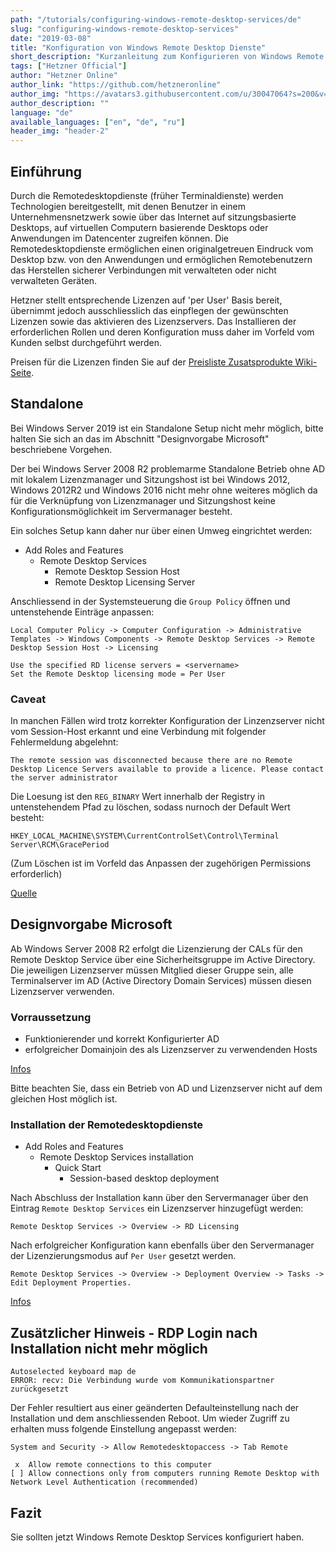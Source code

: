 ```yaml
---
path: "/tutorials/configuring-windows-remote-desktop-services/de"
slug: "configuring-windows-remote-desktop-services"
date: "2019-03-08"
title: "Konfiguration von Windows Remote Desktop Dienste"
short_description: "Kurzanleitung zum Konfigurieren von Windows Remote Desktop Dienste."
tags: ["Hetzner Official"]
author: "Hetzner Online"
author_link: "https://github.com/hetzneronline"
author_img: "https://avatars3.githubusercontent.com/u/30047064?s=200&v=4"
author_description: ""
language: "de"
available_languages: ["en", "de", "ru"]
header_img: "header-2"
---
```


## Einführung

Durch die Remotedesktopdienste (früher Terminaldienste) werden Technologien bereitgestellt, mit denen Benutzer in einem Unternehmensnetzwerk sowie über das Internet auf sitzungsbasierte Desktops, auf virtuellen Computern basierende Desktops oder Anwendungen im Datencenter zugreifen können. Die Remotedesktopdienste ermöglichen einen originalgetreuen Eindruck vom Desktop bzw. von den Anwendungen und ermöglichen Remotebenutzern das Herstellen sicherer Verbindungen mit verwalteten oder nicht verwalteten Geräten.

Hetzner stellt entsprechende Lizenzen auf 'per User' Basis bereit, übernimmt jedoch ausschliesslich das einpflegen der gewünschten Lizenzen sowie das aktivieren des Lizenzservers. Das Installieren der erforderlichen Rollen und deren Konfiguration muss daher im Vorfeld vom Kunden selbst durchgeführt werden.

Preisen für die Lizenzen finden Sie auf der [Preisliste Zusatsprodukte Wiki-Seite](https://docs.hetzner.com/de/robot/general/pricing/price-list-for-additional-products/#sonstiges).

## Standalone

Bei Windows Server 2019 ist ein Standalone Setup nicht mehr möglich, bitte halten Sie sich an das im Abschnitt "Designvorgabe Microsoft" beschriebene Vorgehen.

Der bei Windows Server 2008 R2 problemarme Standalone Betrieb ohne AD mit lokalem Lizenzmanager und Sitzungshost ist bei Windows 2012, Windows 2012R2 und Windows 2016 nicht mehr ohne weiteres möglich da für die Verknüpfung von Lizenzmanager und Sitzungshost keine Konfigurationsmöglichkeit im Servermanager besteht.

Ein solches Setup kann daher nur über einen Umweg eingrichtet werden:

* Add Roles and Features
  * Remote Desktop Services
    * Remote Desktop Session Host
    * Remote Desktop Licensing Server 

Anschliessend in der Systemsteuerung die `Group Policy` öffnen und untenstehende Einträge anpassen:

```
Local Computer Policy -> Computer Configuration -> Administrative Templates -> Windows Components -> Remote Desktop Services -> Remote Desktop Session Host -> Licensing
```

```
Use the specified RD license servers = <servername>
Set the Remote Desktop licensing mode = Per User
```

### Caveat

In manchen Fällen wird trotz korrekter Konfiguration der Linzenzserver nicht vom Session-Host erkannt und eine Verbindung mit folgender Fehlermeldung abgelehnt:

```
The remote session was disconnected because there are no Remote Desktop Licence Servers available to provide a licence. Please contact the server administrator
``` 

Die Loesung ist den `REG_BINARY` Wert innerhalb der Registry in untenstehendem Pfad zu löschen, sodass nurnoch der Default Wert besteht:

`HKEY_LOCAL_MACHINE\SYSTEM\CurrentControlSet\Control\Terminal Server\RCM\GracePeriod`

(Zum Löschen ist im Vorfeld das Anpassen der zugehörigen Permissions erforderlich)

[Quelle](http://www.360ict.nl/blog/no-remote-desktop-licence-server-availible-on-rd-session-host-server-2012/)

## Designvorgabe Microsoft

Ab Windows Server 2008 R2 erfolgt die Lizenzierung der CALs für den Remote Desktop Service über eine Sicherheitsgruppe im Active Directory. Die jeweiligen Lizenzserver müssen Mitglied dieser Gruppe sein, alle Terminalserver im AD (Active Directory Domain Services) müssen diesen Lizenzserver verwenden.

### Vorraussetzung

* Funktionierender und korrekt Konfigurierter AD
* erfolgreicher Domainjoin des als Lizenzserver zu verwendenden Hosts 

[Infos](http://technet.microsoft.com/en-us/library/dn283324.aspx)

Bitte beachten Sie, dass ein Betrieb von AD und Lizenzserver nicht auf dem gleichen Host möglich ist.

### Installation der Remotedesktopdienste

* Add Roles and Features
  * Remote Desktop Services installation
    * Quick Start
      * Session-based desktop deployment 

Nach Abschluss der Installation kann über den Servermanager über den Eintrag `Remote Desktop Services` ein Lizenzserver hinzugefügt werden:

`Remote Desktop Services -> Overview -> RD Licensing`

Nach erfolgreicher Konfiguration kann ebenfalls über den Servermanager der Lizenzierungsmodus auf `Per User` gesetzt werden.

`Remote Desktop Services -> Overview -> Deployment Overview -> Tasks -> Edit Deployment Properties.`

[Infos](http://www.microsoft.com/en-us/download/confirmation.aspx?id=29006)

## Zusätzlicher Hinweis - RDP Login nach Installation nicht mehr möglich

```
Autoselected keyboard map de
ERROR: recv: Die Verbindung wurde vom Kommunikationspartner zurückgesetzt
```
Der Fehler resultiert aus einer geänderten Defaulteinstellung nach der Installation und dem anschliessenden Reboot. Um wieder Zugriff zu erhalten muss folgende Einstellung angepasst werden:

`System and Security -> Allow Remotedesktopaccess -> Tab Remote`

```
 x  Allow remote connections to this computer
[ ] Allow connections only from computers running Remote Desktop with Network Level Authentication (recommended)
```

## Fazit

Sie sollten jetzt Windows Remote Desktop Services konfiguriert haben.
